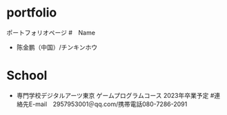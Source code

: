 # portfolio
ポートフォリオページ
#　Name
- 陈金鹏（中国）/チンキンホウ
# School
- 専門学校デジタルアーツ東京 ゲームプログラムコース 2023年卒業予定
#連絡先E-mail　2957953001＠qq.com/携帯電話080-7286-2091
